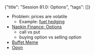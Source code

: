 {"title": "Session 81.0: Options", "tags": []}

* Problem: prices are volatile
  * Example: [fuel hedging](https://www.channelnewsasia.com/news/business/singapore-airlines-expect-q4-loss-fuel-hedges-12713830)
* [Napkin Finance: Options](https://napkinfinance.com/napkin/finance-options/)
  * call vs put
  * buying option vs selling option
* [Buffet Meme](https://www.trendfollowing.com/2013/09/10/warren-buffet-meme/)
* [Opyn](https://opyn.co/)


